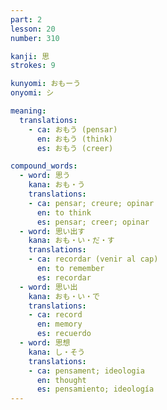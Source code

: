 ```yaml
---
part: 2
lesson: 20
number: 310

kanji: 思
strokes: 9

kunyomi: おもーう
onyomi: シ

meaning:
  translations:
    - ca: おもう (pensar)
      en: おもう (think)
      es: おもう (creer)

compound_words:
  - word: 思う
    kana: おも・う
    translations:
    - ca: pensar; creure; opinar
      en: to think
      es: pensar; creer; opinar
  - word: 思い出す
    kana: おも・い・だ・す
    translations:
    - ca: recordar (venir al cap)
      en: to remember
      es: recordar
  - word: 思い出
    kana: おも・い・で
    translations:
    - ca: record
      en: memory
      es: recuerdo
  - word: 思想
    kana: し・そう
    translations:
    - ca: pensament; ideologia
      en: thought
      es: pensamiento; ideología
---
```

